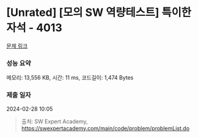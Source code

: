 # [Unrated] [모의 SW 역량테스트] 특이한 자석 - 4013 

[문제 링크](https://swexpertacademy.com/main/code/problem/problemDetail.do?contestProbId=AWIeV9sKkcoDFAVH) 

### 성능 요약

메모리: 13,556 KB, 시간: 11 ms, 코드길이: 1,474 Bytes

### 제출 일자

2024-02-28 10:05



> 출처: SW Expert Academy, https://swexpertacademy.com/main/code/problem/problemList.do
